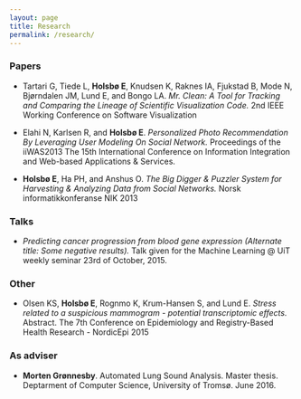 ```yaml
---
layout: page
title: Research
permalink: /research/
---
```


### Papers
* Tartari G, Tiede L, **Holsbø E**, Knudsen K, Raknes IA, Fjukstad B, Mode N, Bjørndalen JM, Lund E, and Bongo LA. 
_Mr. Clean: A Tool for Tracking and Comparing the Lineage of Scientific Visualization Code._
2nd IEEE Working Conference on Software Visualization

* Elahi N, Karlsen R, and **Holsbø E**.
_Personalized Photo Recommendation By Leveraging User Modeling On Social Network._
Proceedings of the iiWAS2013 The 15th International Conference on Information Integration and Web-based Applications & Services. 
 
* **Holsbø E**, Ha PH, and Anshus O.
_The Big Digger & Puzzler System for Harvesting & Analyzing Data from Social Networks._
Norsk informatikkonferanse NIK 2013

### Talks
* _Predicting cancer progression from blood gene expression (Alternate title: Some negative results)._
Talk given for the Machine Learning @ UiT weekly seminar 23rd of October, 2015.

### Other
* Olsen KS, **Holsbø E**, Rognmo K, Krum-Hansen S, and Lund E. 
_Stress related to a suspicious mammogram - potential transcriptomic effects._ Abstract.
The 7th Conference on Epidemiology and Registry-Based Health Research - NordicEpi 2015

### As adviser
* **Morten Grønnesby**. Automated Lung Sound Analysis. Master thesis. Deptarment of Computer Science, 
University of Tromsø. June 2016.
